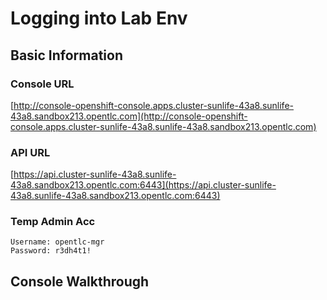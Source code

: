 <!-- Copy and paste the converted output. -->



# Logging into Lab Env


## Basic Information


### Console URL

[http://console-openshift-console.apps.cluster-sunlife-43a8.sunlife-43a8.sandbox213.opentlc.com](http://console-openshift-console.apps.cluster-sunlife-43a8.sunlife-43a8.sandbox213.opentlc.com)


### API URL

[https://api.cluster-sunlife-43a8.sunlife-43a8.sandbox213.opentlc.com:6443](https://api.cluster-sunlife-43a8.sunlife-43a8.sandbox213.opentlc.com:6443)


### Temp Admin Acc


```
Username: opentlc-mgr
Password: r3dh4t1!
```



## Console Walkthrough

